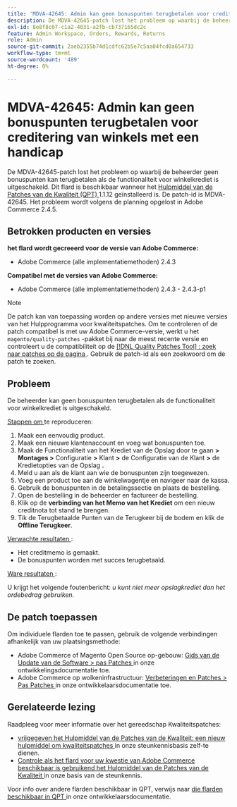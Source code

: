 ```yaml
---
title: 'MDVA-42645: Admin kan geen bonuspunten terugbetalen voor creditering van winkels met een handicap'
description: De MDVA-42645-patch lost het probleem op waarbij de beheerder geen bonuspunten kan terugbetalen als de functionaliteit voor winkelkrediet is uitgeschakeld. Deze patch is beschikbaar wanneer [Quality Patches Tool (QPT)] (/help/announcements/adobe-commerce-announcements/magento-quality-patches-released-new-tool-to-self-serve-quality-patches.md) 1.1.12 is geïnstalleerd. De patch-id is MDVA-42645. Het probleem wordt volgens de planning opgelost in Adobe Commerce 2.4.5.
exl-id: 8e8f8c07-c1a2-4031-a2fb-cb737165dc2c
feature: Admin Workspace, Orders, Rewards, Returns
role: Admin
source-git-commit: 2aeb2355b74d1cdfc62b5e7c5aa04fcd0a654733
workflow-type: tm+mt
source-wordcount: '489'
ht-degree: 0%

---
```


# MDVA-42645: Admin kan geen bonuspunten terugbetalen voor creditering van winkels met een handicap

De MDVA-42645-patch lost het probleem op waarbij de beheerder geen bonuspunten kan terugbetalen als de functionaliteit voor winkelkrediet is uitgeschakeld. Dit flard is beschikbaar wanneer het [ Hulpmiddel van de Patches van de Kwaliteit (QPT) ](/help/announcements/adobe-commerce-announcements/magento-quality-patches-released-new-tool-to-self-serve-quality-patches.md) 1.1.12 geïnstalleerd is. De patch-id is MDVA-42645. Het probleem wordt volgens de planning opgelost in Adobe Commerce 2.4.5.

## Betrokken producten en versies

**het flard wordt gecreeerd voor de versie van Adobe Commerce:**

* Adobe Commerce (alle implementatiemethoden) 2.4.3

**Compatibel met de versies van Adobe Commerce:**

* Adobe Commerce (alle implementatiemethoden) 2.4.3 - 2.4.3-p1

>[!NOTE]
>
>De patch kan van toepassing worden op andere versies met nieuwe versies van het Hulpprogramma voor kwaliteitspatches. Om te controleren of de patch compatibel is met uw Adobe Commerce-versie, werkt u het `magento/quality-patches` -pakket bij naar de meest recente versie en controleert u de compatibiliteit op de [[!DNL Quality Patches Tool] : zoek naar patches op de pagina ](https://experienceleague.adobe.com/tools/commerce-quality-patches/index.html) . Gebruik de patch-id als een zoekwoord om de patch te zoeken.

## Probleem

De beheerder kan geen bonuspunten terugbetalen als de functionaliteit voor winkelkrediet is uitgeschakeld.

<u> Stappen om </u> te reproduceren:

1. Maak een eenvoudig product.
1. Maak een nieuwe klantenaccount en voeg wat bonuspunten toe.
1. Maak de Functionaliteit van het Krediet van de Opslag door te gaan **> Montages >** Configuratie **>** Klant **>** de Configuratie van de Klant **>** de Kredietopties van de Opslag **.**
1. Meld u aan als de klant aan wie de bonuspunten zijn toegewezen.
1. Voeg een product toe aan de winkelwagentje en navigeer naar de kassa.
1. Gebruik de bonuspunten in de betalingssectie en plaats de bestelling.
1. Open de bestelling in de beheerder en factureer de bestelling.
1. Klik op de **verbinding van het Memo van het Krediet** om een nieuw creditnota tot stand te brengen.
1. Tik de Terugbetaalde Punten van de Terugkeer bij de bodem en klik de **Offline Terugkeer**.

<u> Verwachte resultaten </u>:

* Het creditmemo is gemaakt.
* De bonuspunten worden met succes terugbetaald.

<u> Ware resultaten </u>:

U krijgt het volgende foutenbericht: *u kunt niet meer opslagkrediet dan het ordebedrag gebruiken.*

## De patch toepassen

Om individuele flarden toe te passen, gebruik de volgende verbindingen afhankelijk van uw plaatsingsmethode:

* Adobe Commerce of Magento Open Source op-gebouw: [ Gids van de Update van de Software > pas Patches ](https://experienceleague.adobe.com/en/docs/commerce-operations/tools/quality-patches-tool/usage) in onze ontwikkelingsdocumentatie toe.
* Adobe Commerce op wolkeninfrastructuur: [ Verbeteringen en Patches > Pas Patches ](https://experienceleague.adobe.com/en/docs/commerce-cloud-service/user-guide/develop/upgrade/apply-patches) in onze ontwikkelaarsdocumentatie toe.

## Gerelateerde lezing

Raadpleeg voor meer informatie over het gereedschap Kwaliteitspatches:

* [ vrijgegeven het Hulpmiddel van de Patches van de Kwaliteit: een nieuw hulpmiddel om kwaliteitspatches ](/help/announcements/adobe-commerce-announcements/magento-quality-patches-released-new-tool-to-self-serve-quality-patches.md) in onze steunkennisbasis zelf-te dienen.
* [ Controle als het flard voor uw kwestie van Adobe Commerce beschikbaar is gebruikend het Hulpmiddel van de Patches van de Kwaliteit ](/help/support-tools/patches-available-in-qpt-tool/check-patch-for-magento-issue-with-magento-quality-patches.md) in onze basis van de steunkennis.

Voor info over andere flarden beschikbaar in QPT, verwijs naar [ die flarden beschikbaar in QPT ](https://experienceleague.adobe.com/tools/commerce-quality-patches/index.html) in onze ontwikkelaarsdocumentatie.
